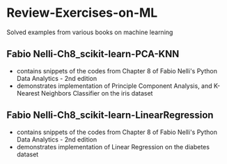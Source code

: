# Review-Exercises-on-ML
Solved examples from various books on machine learning

## Fabio Nelli-Ch8_scikit-learn-PCA-KNN
- contains snippets of the codes from Chapter 8 of Fabio Nelli's Python Data Analytics - 2nd edition
- demonstrates implementation of Principle Component Analysis, and K-Nearest Neighbors Classifier on the iris dataset
 
## Fabio Nelli-Ch8_scikit-learn-LinearRegression
- contains snippets of the codes from Chapter 8 of Fabio Nelli's Python Data Analytics - 2nd edition
- demonstrates implementation of Linear Regression on the diabetes dataset
